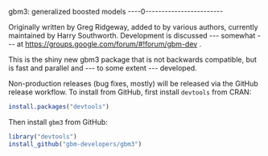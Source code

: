 gbm3: generalized boosted models
----0------------------------


Originally written by Greg Ridgeway, added to by various authors,
currently maintained by Harry Southworth.  Development is discussed
--- somewhat --- at https://groups.google.com/forum/#!forum/gbm-dev .

This is the shiny new gbm3 package that is not backwards compatible, but 
is fast and parallel and --- to some extent --- developed.

Non-production releases (bug fixes, mostly) will be released via the GitHub
release workflow. To install from GitHub, first install `devtools` from CRAN:

```R
install.packages("devtools")
```

Then install `gbm3` from GitHub:

```R
library("devtools")
install_github("gbm-developers/gbm3")
```
